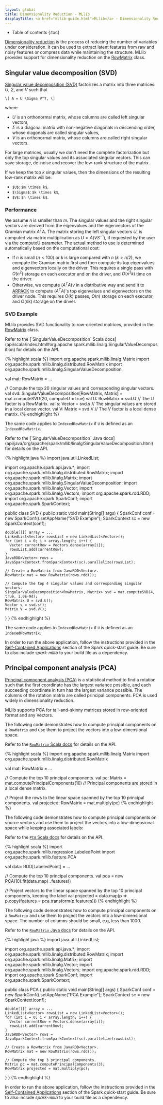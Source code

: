 ```yaml
---
layout: global
title: Dimensionality Reduction - MLlib
displayTitle: <a href="mllib-guide.html">MLlib</a> - Dimensionality Reduction
---
```


* Table of contents
{:toc}

[Dimensionality reduction](http://en.wikipedia.org/wiki/Dimensionality_reduction) is the process 
of reducing the number of variables under consideration.
It can be used to extract latent features from raw and noisy features
or compress data while maintaining the structure.
MLlib provides support for dimensionality reduction on the <a href="mllib-data-types.html#rowmatrix">RowMatrix</a> class.

## Singular value decomposition (SVD)

[Singular value decomposition (SVD)](api/scala/index.html#org.apache.spark.mllib.linalg.SingularValueDecomposition)
factorizes a matrix into three matrices: $U$, $\Sigma$, and $V$ such that

`\[
A = U \Sigma V^T,
\]`

where 

* $U$ is an orthonormal matrix, whose columns are called left singular vectors,
* $\Sigma$ is a diagonal matrix with non-negative diagonals in descending order, 
  whose diagonals are called singular values,
* $V$ is an orthonormal matrix, whose columns are called right singular vectors.
 
For large matrices, usually we don't need the complete factorization but only the top singular
values and its associated singular vectors.  This can save storage, de-noise
and recover the low-rank structure of the matrix.

If we keep the top $k$ singular values, then the dimensions of the resulting low-rank matrix will be:

* `$U$`: `$m \times k$`,
* `$\Sigma$`: `$k \times k$`,
* `$V$`: `$n \times k$`.
 
### Performance
We assume $n$ is smaller than $m$. The singular values and the right singular vectors are derived
from the eigenvalues and the eigenvectors of the Gramian matrix $A^T A$. The matrix
storing the left singular vectors $U$, is computed via matrix multiplication as
$U = A (V S^{-1})$, if requested by the user via the computeU parameter. 
The actual method to use is determined automatically based on the computational cost:

* If $n$ is small ($n < 100$) or $k$ is large compared with $n$ ($k > n / 2$), we compute the Gramian matrix
first and then compute its top eigenvalues and eigenvectors locally on the driver.
This requires a single pass with $O(n^2)$ storage on each executor and on the driver, and
$O(n^2 k)$ time on the driver.
* Otherwise, we compute $(A^T A) v$ in a distributive way and send it to
<a href="http://www.caam.rice.edu/software/ARPACK/">ARPACK</a> to
compute $(A^T A)$'s top eigenvalues and eigenvectors on the driver node. This requires $O(k)$
passes, $O(n)$ storage on each executor, and $O(n k)$ storage on the driver.

### SVD Example
 
MLlib provides SVD functionality to row-oriented matrices, provided in the
<a href="mllib-data-types.html#rowmatrix">RowMatrix</a> class. 

<div class="codetabs">
<div data-lang="scala" markdown="1">
Refer to the [`SingularValueDecomposition` Scala docs](api/scala/index.html#org.apache.spark.mllib.linalg.SingularValueDecomposition) for details on the API.

{% highlight scala %}
import org.apache.spark.mllib.linalg.Matrix
import org.apache.spark.mllib.linalg.distributed.RowMatrix
import org.apache.spark.mllib.linalg.SingularValueDecomposition

val mat: RowMatrix = ...

// Compute the top 20 singular values and corresponding singular vectors.
val svd: SingularValueDecomposition[RowMatrix, Matrix] = mat.computeSVD(20, computeU = true)
val U: RowMatrix = svd.U // The U factor is a RowMatrix.
val s: Vector = svd.s // The singular values are stored in a local dense vector.
val V: Matrix = svd.V // The V factor is a local dense matrix.
{% endhighlight %}

The same code applies to `IndexedRowMatrix` if `U` is defined as an
`IndexedRowMatrix`.
</div>
<div data-lang="java" markdown="1">
Refer to the [`SingularValueDecomposition` Java docs](api/java/org/apache/spark/mllib/linalg/SingularValueDecomposition.html) for details on the API.

{% highlight java %}
import java.util.LinkedList;

import org.apache.spark.api.java.*;
import org.apache.spark.mllib.linalg.distributed.RowMatrix;
import org.apache.spark.mllib.linalg.Matrix;
import org.apache.spark.mllib.linalg.SingularValueDecomposition;
import org.apache.spark.mllib.linalg.Vector;
import org.apache.spark.mllib.linalg.Vectors;
import org.apache.spark.rdd.RDD;
import org.apache.spark.SparkConf;
import org.apache.spark.SparkContext;

public class SVD {
  public static void main(String[] args) {
    SparkConf conf = new SparkConf().setAppName("SVD Example");
    SparkContext sc = new SparkContext(conf);
     
    double[][] array = ...
    LinkedList<Vector> rowsList = new LinkedList<Vector>();
    for (int i = 0; i < array.length; i++) {
      Vector currentRow = Vectors.dense(array[i]);
      rowsList.add(currentRow);
    }
    JavaRDD<Vector> rows = JavaSparkContext.fromSparkContext(sc).parallelize(rowsList);

    // Create a RowMatrix from JavaRDD<Vector>.
    RowMatrix mat = new RowMatrix(rows.rdd());

    // Compute the top 4 singular values and corresponding singular vectors.
    SingularValueDecomposition<RowMatrix, Matrix> svd = mat.computeSVD(4, true, 1.0E-9d);
    RowMatrix U = svd.U();
    Vector s = svd.s();
    Matrix V = svd.V();
  }
}
{% endhighlight %}

The same code applies to `IndexedRowMatrix` if `U` is defined as an
`IndexedRowMatrix`.

In order to run the above application, follow the instructions
provided in the [Self-Contained
Applications](quick-start.html#self-contained-applications) section of the Spark
quick-start guide. Be sure to also include *spark-mllib* to your build file as
a dependency.

</div>
</div>

## Principal component analysis (PCA)

[Principal component analysis (PCA)](api/scala/index.html#org.apache.spark.mllib.feature.PCA) is a
statistical method to find a rotation such that the first coordinate has the largest variance
possible, and each succeeding coordinate in turn has the largest variance possible. The columns of
the rotation matrix are called principal components. PCA is used widely in dimensionality reduction.

MLlib supports PCA for tall-and-skinny matrices stored in row-oriented format and any Vectors.

<div class="codetabs">
<div data-lang="scala" markdown="1">

The following code demonstrates how to compute principal components on a `RowMatrix`
and use them to project the vectors into a low-dimensional space.

Refer to the [`RowMatrix` Scala docs](api/scala/index.html#org.apache.spark.mllib.linalg.distributed.RowMatrix) for details on the API.

{% highlight scala %}
import org.apache.spark.mllib.linalg.Matrix
import org.apache.spark.mllib.linalg.distributed.RowMatrix

val mat: RowMatrix = ...

// Compute the top 10 principal components.
val pc: Matrix = mat.computePrincipalComponents(10) // Principal components are stored in a local dense matrix.

// Project the rows to the linear space spanned by the top 10 principal components.
val projected: RowMatrix = mat.multiply(pc)
{% endhighlight %}

The following code demonstrates how to compute principal components on source vectors
and use them to project the vectors into a low-dimensional space while keeping associated labels:

Refer to the [`PCA` Scala docs](api/scala/index.html#org.apache.spark.mllib.feature.PCA) for details on the API.

{% highlight scala %}
import org.apache.spark.mllib.regression.LabeledPoint
import org.apache.spark.mllib.feature.PCA

val data: RDD[LabeledPoint] = ...

// Compute the top 10 principal components.
val pca = new PCA(10).fit(data.map(_.features))

// Project vectors to the linear space spanned by the top 10 principal components, keeping the label
val projected = data.map(p => p.copy(features = pca.transform(p.features)))
{% endhighlight %}

</div>

<div data-lang="java" markdown="1">

The following code demonstrates how to compute principal components on a `RowMatrix`
and use them to project the vectors into a low-dimensional space.
The number of columns should be small, e.g, less than 1000.

Refer to the [`RowMatrix` Java docs](api/java/org/apache/spark/mllib/linalg/distributed/RowMatrix.html) for details on the API.

{% highlight java %}
import java.util.LinkedList;

import org.apache.spark.api.java.*;
import org.apache.spark.mllib.linalg.distributed.RowMatrix;
import org.apache.spark.mllib.linalg.Matrix;
import org.apache.spark.mllib.linalg.Vector;
import org.apache.spark.mllib.linalg.Vectors;
import org.apache.spark.rdd.RDD;
import org.apache.spark.SparkConf;
import org.apache.spark.SparkContext;

public class PCA {
  public static void main(String[] args) {
    SparkConf conf = new SparkConf().setAppName("PCA Example");
    SparkContext sc = new SparkContext(conf);
     
    double[][] array = ...
    LinkedList<Vector> rowsList = new LinkedList<Vector>();
    for (int i = 0; i < array.length; i++) {
      Vector currentRow = Vectors.dense(array[i]);
      rowsList.add(currentRow);
    }
    JavaRDD<Vector> rows = JavaSparkContext.fromSparkContext(sc).parallelize(rowsList);

    // Create a RowMatrix from JavaRDD<Vector>.
    RowMatrix mat = new RowMatrix(rows.rdd());

    // Compute the top 3 principal components.
    Matrix pc = mat.computePrincipalComponents(3);
    RowMatrix projected = mat.multiply(pc);
  }
}
{% endhighlight %}

</div>
</div>

In order to run the above application, follow the instructions
provided in the [Self-Contained Applications](quick-start.html#self-contained-applications)
section of the Spark
quick-start guide. Be sure to also include *spark-mllib* to your build file as
a dependency.
